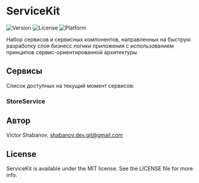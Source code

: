 # ServiceKit

![Version](https://img.shields.io/github/tag/Viveron/ServiceKit.svg?label=pod&logoColor=orange)
![License](https://img.shields.io/github/license/Viveron/ServiceKit.svg?colorB=424242)
![Platform](https://img.shields.io/badge/platform-ios-lightgrey.svg)

Набор сервисов и сервисных компонентов, направленных на быструю разработку слоя бизнесс логики приложения с использованием принципов сервис-ориентированной архитектуры

## Сервисы

Список доступных на текущий момент сервисов:

### StoreService


## Автор

Victor Shabanov, shabanov.dev.git@gmail.com

## License

ServiceKit is available under the MIT license. See the LICENSE file for more info.
